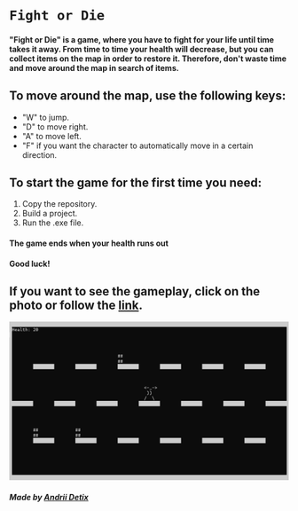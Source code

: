# `Fight or Die`
#### "Fight or Die" is a game, where you have to fight for your life until time takes it away. From time to time your health will decrease, but you can collect items on the map in order to restore it. Therefore, don't waste time and move around the map in search of items.

## To move around the map, use the following keys:
- "W" to jump.
- "D" to move right.
- "A" to move left.
- "F" if you want the character to automatically move in a certain direction.

## To start the game for the first time you need:
1) Copy the repository.
2) Build a project.
3) Run the .exe file.
  
#### The game ends when your health runs out

#### Good luck!



## If you want to see the gameplay, click on the photo or follow the [link](https://youtu.be/wM6YaZlHfD4).

[![Watch the video](https://github.com/Andrii-Detix/Fight_or_Die/blob/main/Fight%20or%20Die/Fight_or_Die_Readme_PNG.png)](https://youtu.be/wM6YaZlHfD4)

###### **Made by [Andrii Detix](https://github.com/Andrii-Detix)**
